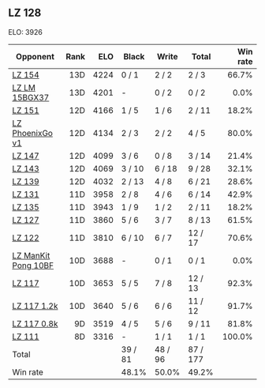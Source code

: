 ## LZ 128 ##

ELO: 3926

Opponent | Rank | ELO | Black | Write | Total | Win rate
---------|-----:|----:|-------|-------|-------|-------:
[LZ 154](LZ%20154.md) | 13D | 4224 | 0 / 1 | 2 / 2 | 2 / 3 | 66.7%
[LZ LM 15BGX37](LZ%20LM%2015BGX37.md) | 13D | 4201 | - | 0 / 2 | 0 / 2 | 0.0%
[LZ 151](LZ%20151.md) | 12D | 4166 | 1 / 5 | 1 / 6 | 2 / 11 | 18.2%
[LZ PhoenixGo v1](LZ%20PhoenixGo%20v1.md) | 12D | 4134 | 2 / 3 | 2 / 2 | 4 / 5 | 80.0%
[LZ 147](LZ%20147.md) | 12D | 4099 | 3 / 6 | 0 / 8 | 3 / 14 | 21.4%
[LZ 143](LZ%20143.md) | 12D | 4069 | 3 / 10 | 6 / 18 | 9 / 28 | 32.1%
[LZ 139](LZ%20139.md) | 12D | 4032 | 2 / 13 | 4 / 8 | 6 / 21 | 28.6%
[LZ 131](LZ%20131.md) | 11D | 3958 | 2 / 8 | 4 / 6 | 6 / 14 | 42.9%
[LZ 135](LZ%20135.md) | 11D | 3943 | 1 / 9 | 1 / 2 | 2 / 11 | 18.2%
[LZ 127](LZ%20127.md) | 11D | 3860 | 5 / 6 | 3 / 7 | 8 / 13 | 61.5%
[LZ 122](LZ%20122.md) | 11D | 3810 | 6 / 10 | 6 / 7 | 12 / 17 | 70.6%
[LZ ManKit Pong 10BF](LZ%20ManKit%20Pong%2010BF.md) | 10D | 3688 | - | 0 / 1 | 0 / 1 | 0.0%
[LZ 117](LZ%20117.md) | 10D | 3653 | 5 / 5 | 7 / 8 | 12 / 13 | 92.3%
[LZ 117 1.2k](LZ%20117%201.2k.md) | 10D | 3640 | 5 / 6 | 6 / 6 | 11 / 12 | 91.7%
[LZ 117 0.8k](LZ%20117%200.8k.md) | 9D | 3519 | 4 / 5 | 5 / 6 | 9 / 11 | 81.8%
[LZ 111](LZ%20111.md) | 8D | 3316 | - | 1 / 1 | 1 / 1 | 100.0%
Total | | | 39 / 81 | 48 / 96 | 87 / 177 | 
Win rate| | | 48.1% | 50.0% | 49.2% | 
